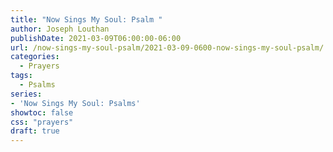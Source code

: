```yaml
---
title: "Now Sings My Soul: Psalm "
author: Joseph Louthan
publishDate: 2021-03-09T06:00:00-06:00
url: /now-sings-my-soul-psalm/2021-03-09-0600-now-sings-my-soul-psalm/
categories:
  - Prayers
tags:
  - Psalms
series:
- 'Now Sings My Soul: Psalms'
showtoc: false
css: "prayers"
draft: true
---
```

<div style="font-variant: small-caps;">

</div>

```text
```